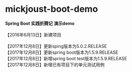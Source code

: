# mickjoust-boot-demo

**Spring Boot 实践折腾记 演示demo**
</br></br>
【2016年6月13日】新建项目
</br></br>
【2017年12月8日】更新sping版本为5.0.2.RELEASE
</br>
【2017年12月8日】更新spring boot版本为1.5.9.RELEASE
</br>
【2017年12月8日】新增spring boot test版本为1.5.9.RELEASE
</br>
【2017年12月8日】新增已有项目下的单元测试用例
</br></br>
